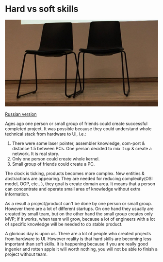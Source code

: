 # Hard vs soft skills 
![2chairs](assets/2chairs.jpg?raw=true)

[Russian version](hard-soft-skills.md)

Ages ago one person or small group of friends could create successful completed project. It was possible because they could understand whole technical stack from hardware to UI, i.e.:
1. There were some laser pointer, assembler knowledge, com-port & distance 1.5 between PCs. One person decided to mix it up & create a network. It is real story.
2. Only one person could create whole kernel.
3. Small group of friends could create a PC.

The clock is ticking, products becomes more complex. New entities & abstractions are appearing. They are needed for reducing complexity(OSI model, OOP, etc.. ), they goal is create domain area. It means that a person can concentrate and operate small area of knowledge without extra information.

As a result a project/product can't be done by one person or small group. However there are a lot of different startups. On one hand they usually are created by small team, but on the other hand the small group creates only MVP; if it works, when team will grow, because a lot of engineers with a lot of specific knowledge will be needed to do stable product.

A glorious day is upon us. There are a lot of people who created projects from hardware to UI. However reality is that 
hard skills are becoming less important than soft skills. It is happening because if you are really good ingenier and rotten apple it will worth nothing, you will not be able to finish a project without team. 
